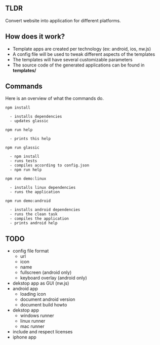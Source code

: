 ## TLDR

Convert website into application for different platforms.

## How does it work?

- Template apps are created per technology (ex: android, ios, nw.js)
- A config file will be used to tweak different aspects of the templates
- The templates will have several customizable parameters
- The source code of the generated applications can be found in **templates/**

## Commands

Here is an overview of what the commands do.

    npm install

      - installs dependencies
      - updates glassic

    npm run help

      - prints this help

    npm run glassic

      - npm install
      - runs tests
      - compiles according to config.json
      - npm run help

    npm run demo:linux

      - installs linux dependencies
      - runs the application

    npm run demo:android

      - installs android dependencies
      - runs the clean task
      - compiles the application
      - prints android help

## TODO

- config file format
  - url
  - icon
  - name
  - fullscreen (android only)
  - keyboard overlay (android only)
- dekstop app as GUI (nw.js)
- android app
  - loading icon
  - document android version
  - document build howto
- dekstop app
  - windows runner
  - linux runner
  - mac runner
- include and respect licenses
- iphone app
